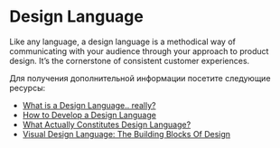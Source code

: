 # Design Language

Like any language, a design language is a methodical way of communicating with your audience through your approach to product design. It’s the cornerstone of consistent customer experiences.

Для получения дополнительной информации посетите следующие ресурсы:

- [What is a Design Language.. really?](https://medium.com/thinking-design/what-is-a-design-language-really-cd1ef87be793)
- [How to Develop a Design Language](https://xd.adobe.com/ideas/principles/web-design/how-to-develop-design-language/)
- [What Actually Constitutes Design Language?](https://www.uxpin.com/studio/blog/design-language/)
- [Visual Design Language: The Building Blocks Of Design](https://www.smashingmagazine.com/2020/03/visual-design-language-building-blocks/)
